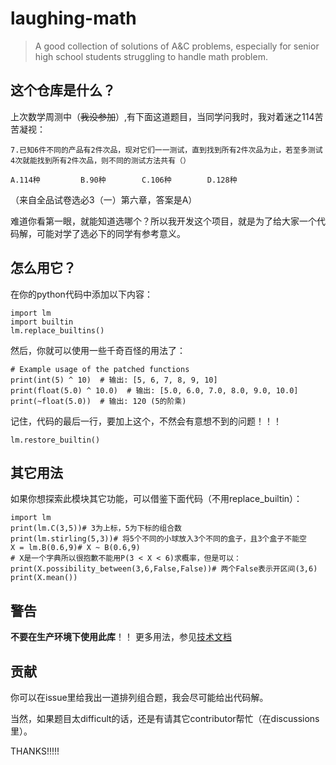 # laughing-math

> A good collection of solutions of A&amp;C problems, especially for senior high school students struggling to handle math problem.

## 这个仓库是什么？

上次数学周测中（~~我没参加~~）,有下面这道题目，当同学问我时，我对着迷之114苦苦凝视：

```
7.已知6件不同的产品有2件次品，现对它们一一测试，直到找到所有2件次品为止，若至多测试4次就能找到所有2件次品，则不同的测试方法共有（）

A.114种         B.90种        C.106种        D.128种
```
（来自全品试卷选必3（一）第六章，答案是A）

难道你看第一眼，就能知道选哪个？所以我开发这个项目，就是为了给大家一个代码解，可能对学了选必下的同学有参考意义。


## 怎么用它？

在你的python代码中添加以下内容：
```
import lm
import builtin
lm.replace_builtins()
```

然后，你就可以使用一些千奇百怪的用法了：

```
# Example usage of the patched functions
print(int(5) ^ 10)  # 输出: [5, 6, 7, 8, 9, 10]
print(float(5.0) ^ 10.0)  # 输出: [5.0, 6.0, 7.0, 8.0, 9.0, 10.0]
print(~float(5.0))  # 输出: 120 (5的阶乘)
```

记住，代码的最后一行，要加上这个，不然会有意想不到的问题！！！

```
lm.restore_builtin()
```

## 其它用法
如果你想探索此模块其它功能，可以借鉴下面代码（不用replace_builtin）：

```
import lm
print(lm.C(3,5))# 3为上标，5为下标的组合数
print(lm.stirling(5,3))# 将5个不同的小球放入3个不同的盒子，且3个盒子不能空
X = lm.B(0.6,9)# X ~ B(0.6,9)
# X是一个字典所以很抱歉不能用P(3 < X < 6)求概率，但是可以：
print(X.possibility_between(3,6,False,False))# 两个False表示开区间(3,6)
print(X.mean())
```

## 警告

**不要在生产环境下使用此库**！！
更多用法，参见<a href="https://github.com/Jack-tendy-538/laughing-math/blob/main/teminology.md">技术文档</a>

## 贡献

你可以在issue里给我出一道排列组合题，我会尽可能给出代码解。

当然，如果题目太difficult的话，还是有请其它contributor帮忙（在discussions里）。

THANKS!!!!!

